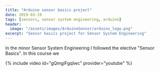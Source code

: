 ```yaml
---
title: "Arduino sensor basics project"
date: 2019-03-19
tags: [sensors, sensor system engineering, arduino]
header:
  image: "/assets/images/ArduinoSensor/arduino_logo.png"
excerpt: "Sensor basics project for Sensor System Engineering"
---
```

In the minor Sensor System Engineering I followed the elective "Sensor Basics".
In this course we 

{% include video id="gQmgiFgqIwc" provider="youtube" %}
